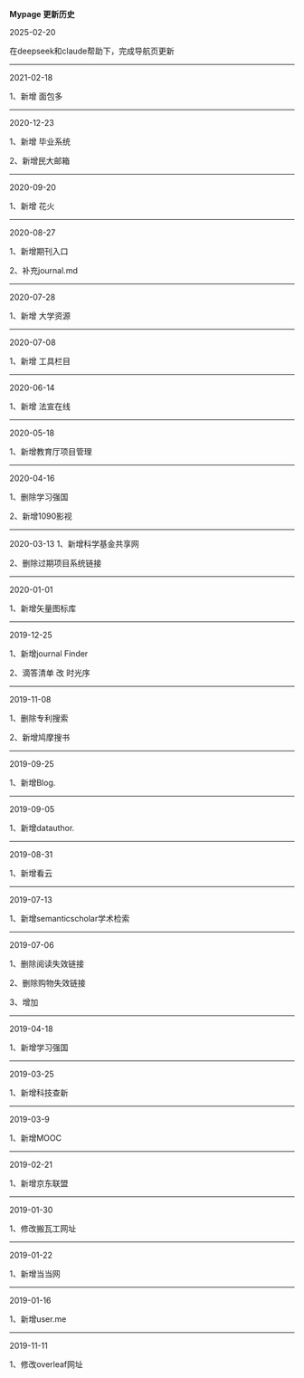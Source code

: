 **Mypage 更新历史**

2025-02-20

在deepseek和claude帮助下，完成导航页更新

---

2021-02-18

1、新增 面包多



---

2020-12-23

1、新增 毕业系统

2、新增民大邮箱


---

2020-09-20

1、新增 花火


---

2020-08-27

1、新增期刊入口

2、补充journal.md

---

2020-07-28

1、新增 大学资源

---

2020-07-08

1、新增 工具栏目

---

2020-06-14

1、新增 法宣在线

---

2020-05-18

1、新增教育厅项目管理


---

2020-04-16

1、删除学习强国

2、新增1090影视


---

2020-03-13
1、新增科学基金共享网

2、删除过期项目系统链接

---

2020-01-01

1、新增矢量图标库

---

2019-12-25

1、新增journal Finder

2、滴答清单 改 时光序


---

2019-11-08

1、删除专利搜索

2、新增鸠摩搜书

---

2019-09-25

1、新增Blog.



---

2019-09-05

1、新增datauthor.



---

2019-08-31

1、新增看云

---

2019-07-13

1、新增semanticscholar学术检索

---

2019-07-06

1、删除阅读失效链接

2、删除购物失效链接

3、增加

---

2019-04-18

1、新增学习强国

---

2019-03-25

1、新增科技查新

---

2019-03-9

1、新增MOOC

---

2019-02-21

1、新增京东联盟

---

2019-01-30

1、修改搬瓦工网址

---

2019-01-22

1、新增当当网

---

2019-01-16

1、新增user.me

---

2019-11-11

1、修改overleaf网址



